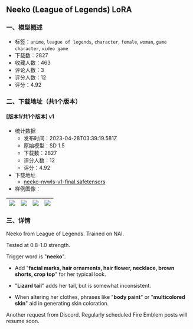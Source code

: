 ## Neeko (League of Legends) LoRA
### 一、模型概述

- 标签：`anime`, `league of legends`, `character`, `female`, `woman`, `game character`, `video game`
- 下载数：2827
- 收藏人数：463
- 评论人数：3
- 评分人数：12
- 评分：4.92

### 二、下载地址（共1个版本）

#### [版本1/共1个版本] v1

- 统计数据
  - 发布时间：2023-04-28T03:39:19.581Z
  - 原始模型：SD 1.5
  - 下载数：2827
  - 评分人数：12
  - 评分：4.92
- 下载地址
  - [neeko-nvwls-v1-final.safetensors](https://civitai.com/api/download/models/56990)
- 样例图像：

| <img src="https://image.civitai.com/xG1nkqKTMzGDvpLrqFT7WA/9bfbd7b9-948f-4329-3b7e-df96bdcc3400/width=450/618437.jpeg" /> | <img src="https://image.civitai.com/xG1nkqKTMzGDvpLrqFT7WA/f89bb581-73e0-4f6c-95df-812b9d5a7f00/width=450/618435.jpeg" /> | <img src="https://image.civitai.com/xG1nkqKTMzGDvpLrqFT7WA/8b51a173-40fa-42ff-8763-05d71fcdf500/width=450/618433.jpeg" /> | <img src="https://image.civitai.com/xG1nkqKTMzGDvpLrqFT7WA/d9d6bc33-8e16-4be4-0ac0-333a4759b800/width=450/618434.jpeg" /> |
| ---- | ---- | ---- | ---- |


### 三、详情
<p>Neeko from League of Legends. Trained on NAI.</p><p>Tested at 0.8-1.0 strength.</p><p></p><p>Trigger word is "<strong>neeko</strong>".</p><ul><li><p>Add "<strong>facial marks, hair ornaments, hair flower, necklace, brown shorts, crop top</strong>" for her typical look.</p></li><li><p>"<strong>Lizard tail</strong>" adds her tail, but is somewhat inconsistent.</p></li><li><p>When altering her clothes, phrases like "<strong>body paint</strong>" or "<strong>multicolored skin</strong>" aid in generating skin coloration.</p></li></ul><p></p><p>Another request from Discord. Regularly scheduled Fire Emblem posts will resume soon.</p>